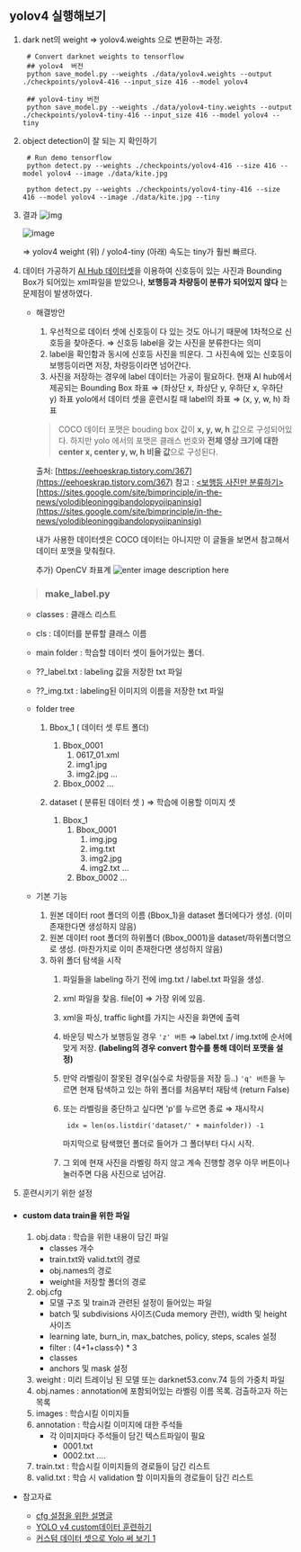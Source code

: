 
## yolov4 실행해보기

1) dark net의 weight ⇒ yolov4.weights 으로 변환하는 과정.

		# Convert darknet weights to tensorflow
		## yolov4  버전
		python save_model.py --weights ./data/yolov4.weights --output ./checkpoints/yolov4-416 --input_size 416 --model yolov4 

		## yolov4-tiny 버전
		python save_model.py --weights ./data/yolov4-tiny.weights --output ./checkpoints/yolov4-tiny-416 --input_size 416 --model yolov4 --tiny
	
2) object detection이 잘 되는 지 확인하기

		# Run demo tensorflow
		python detect.py --weights ./checkpoints/yolov4-416 --size 416 --model yolov4 --image ./data/kite.jpg

		python detect.py --weights ./checkpoints/yolov4-tiny-416 --size 416 --model yolov4 --image ./data/kite.jpg --tiny

3) 결과
	![img](https://github.com/kairess/tensorflow-yolov4-tflite/raw/master/result.png)

	![image](https://user-images.githubusercontent.com/34594339/89185473-3f998f00-d5d5-11ea-99f7-45c37f85e8f0.png)

	⇒ yolov4 weight (위) / yolo4-tiny (아래)
	속도는 tiny가 훨씬 빠르다.


1) 데이터 가공하기
[AI Hub 데이터셋](http://www.aihub.or.kr/aidata/136)을 이용하여 신호등이 있는 사진과 Bounding Box가 되어있는 xml파일을 받았으나, **보행등과 차량등이 분류가 되어있지 않다** 는 문제점이 발생하였다.
	- 해결방안
		1) 우선적으로 데이터 셋에 신호등이 다 있는 것도 아니기 때문에 1차적으로 신호등을 찾아준다.
		⇒ 신호등 label을 갖는 사진을 분류한다는 의미
		2) label을 확인함과 동시에 신호등 사진을 띄운다. 그 사진속에 있는 신호등이 보행등이라면 저장, 차량등이라면 넘어간다.
		3) 사진을 저장하는 경우에 label 데이터는 가공이 필요하다.
		현재 AI hub에서 제공되는 Bounding Box  좌표 ⇒ (좌상단 x, 좌상단 y, 우하단 x, 우하단 y) 좌표
		yolo에서 데이터 셋을 훈련시킬 때 label의 좌표 ⇒ (x, y, w, h) 좌표
		
		
		> COCO 데이터 포맷은 bouding box 값이  **x, y, w, h**  값으로 구성되어있다.
하지만 yolo 에서의 포맷은 클래스 번호와  **전체 영상 크기에 대한 center x, center y, w, h 비율 값**으로 구성된다.

		출처: [https://eehoeskrap.tistory.com/367](https://eehoeskrap.tistory.com/367) 
		참고 : [<보행등 사진만 분류하기>](https://github.com/Guanghan/darknet/blob/master/scripts/convert.py)
		[https://sites.google.com/site/bimprinciple/in-the-news/yolodibleoninggibandolopyojipaninsig](https://sites.google.com/site/bimprinciple/in-the-news/yolodibleoninggibandolopyojipaninsig)
	
		내가 사용한 데이터셋은 COCO 데이터는 아니지만 이 글들을 보면서 참고해서 데이터 포맷을 맞춰줬다.

		추가)  OpenCV 좌표계
			![enter image description here](https://lh4.googleusercontent.com/ndFH6A225tFLWb7JwjyMmn539c4e1c1CmU7w4hQD6j-uO9K4diKfZ-FDr8LFuKa9oad9IaunhXRz0kD0JoRbeRV4gzUpS0ELyPKMIlpXs9FgvbJZiNGreGvWQAlMnYnRkqzo8Vlh)

		
	> ### make_label.py
	- classes : 클래스 리스트
	- cls : 데이터를 분류할 클래스 이름
	- main folder : 학습할 데이터 셋이 들어가있는 폴더.
	- ??_label.txt : labeling 값을 저장한 txt 파일
	- ??_img.txt : labeling된 이미지의 이름을 저장한 txt 파일

	- folder tree
		1) Bbox_1 ( 데이터 셋 루트 폴더)
			1) Bbox_0001
				1) 0617_01.xml
				2) img1.jpg
				3) img2.jpg
					...
			2) Bbox_0002
				...

		2) dataset ( 분류된 데이터 셋 ) ⇒ 학습에 이용할 이미지 셋
			1) Bbox_1
				1) Bbox_0001
					1) img.jpg
					2) img.txt
					3) img2.jpg
					4) img2.txt
					...
				2) Bbox_0002
				...

	- 기본 기능
		1. 원본 데이터 root 폴더의 이름 (Bbox_1)을 dataset 폴더에다가 생성.
			(이미 존재한다면 생성하지 않음)
		2.  원본 데이터 root 폴더의 하위폴더 (Bbox_0001)을 dataset/하위폴더명으로 생성.
			(마찬가지로 이미 존재한다면 생성하지 않음)
		3. 하위 폴더 탐색을 시작
			1. 파일들을 labeling 하기 전에 img.txt / label.txt 파일을 생성.
			2. xml 파일을 찾음. file[0] ⇒ 가장 위에 있음.
			3. xml을 파싱, traffic light를 가지는 사진을 화면에 출력
			4. 바운딩 박스가 보행등일 경우 ``'z' 버튼`` ⇒ label.txt / img.txt에 순서에 맞게 저장.
				**(labeling의 경우 convert 함수를 통해 데이터 포맷을 설정)**
			5. 만약 라벨링이 잘못된 경우(실수로 차량등을 저장 등..) ``'q' 버튼``을 누르면 현재 탐색하고 있는 하위 폴더를 처음부터 재탐색 (return False)
			6. 또는 라벨링을 중단하고 싶다면 'p'를 누르면 종료
			⇒ 재시작시 

					idx = len(os.listdir('dataset/' + mainfolder)) -1

				마지막으로 탐색했던 폴더로 들어가 그 폴더부터 다시 시작.
			7. 그 외에 현재 사진을 라벨링 하지 않고 계속 진행할 경우 아무 버튼이나 눌러주면 다음 사진으로 넘어감.
			
2) 훈련시키기 위한 설정
- #### custom data train을 위한 파일
	1) obj.data : 학습을 위한 내용이 담긴 파일
		- classes 개수
		- train.txt와 valid.txt의 경로
		- obj.names의 경로
		- weight을 저장할 폴더의 경로
	2) obj.cfg
		- 모델 구조 및 train과 관련된 설정이 들어있는 파일
		- batch 및  subdivisions 사이즈(Cuda memory 관련), width 및 height 사이즈
		- learning late, burn_in, max_batches,  policy, steps, scales 설정
		- filter : (4+1+class수) * 3
		- classes
		- anchors 및 mask 설정
	3) weight  : 미리 트레이닝 된 모델 또는 darknet53.conv.74 등의 가중치 파일
	4) obj.names : annotation에 포함되어있는 라벨링 이름 목록. 검출하고자 하는 목록
	5) images : 학습시킬 이미지들 
	6) annotation : 학습시킬 이미지에 대한 주석들
		- 각 이미지마다 주석들이 담긴 텍스트파일이 필요
			- 0001.txt
			- 0002.txt
			....
	7) train.txt : 학습시킬 이미지들의 경로들이 담긴 리스트
	8) valid.txt : 학습 시 validation 할 이미지들의 경로들이 담긴 리스트
	
- 참고자료
	- [cfg 설정을 위한 설명글](https://eehoeskrap.tistory.com/370)
	- [YOLO v4 custom데이터 훈련하기](https://keyog.tistory.com/22)
	- [커스텀 데이터 셋으로 Yolo 써 보기 1](https://jueun-park.github.io/2018-07-12/yolo-custom-dataset)


